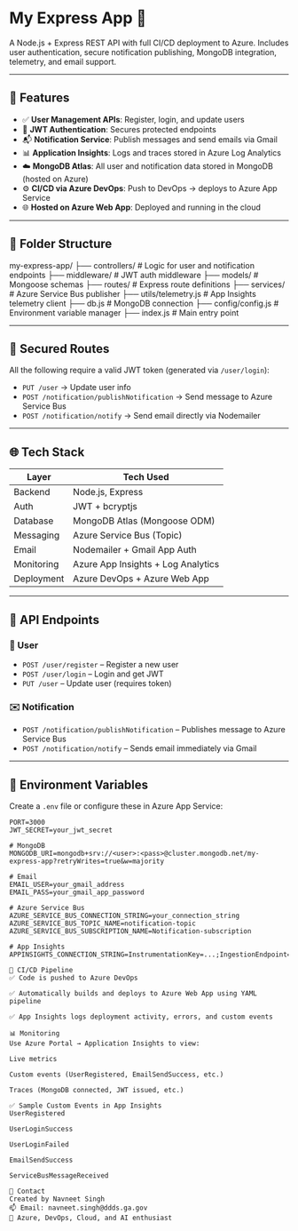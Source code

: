 # My Express App 🚀

A Node.js + Express REST API with full CI/CD deployment to Azure. Includes user authentication, secure notification publishing, MongoDB integration, telemetry, and email support.

---

## 🔧 Features

- ✅ **User Management APIs**: Register, login, and update users
- 🔐 **JWT Authentication**: Secures protected endpoints
- 📬 **Notification Service**: Publish messages and send emails via Gmail
- 📊 **Application Insights**: Logs and traces stored in Azure Log Analytics
- ☁️ **MongoDB Atlas**: All user and notification data stored in MongoDB (hosted on Azure)
- ⚙️ **CI/CD via Azure DevOps**: Push to DevOps → deploys to Azure App Service
- 🌐 **Hosted on Azure Web App**: Deployed and running in the cloud

---

## 📁 Folder Structure

my-express-app/
├── controllers/ # Logic for user and notification endpoints
├── middleware/ # JWT auth middleware
├── models/ # Mongoose schemas
├── routes/ # Express route definitions
├── services/ # Azure Service Bus publisher
├── utils/telemetry.js # App Insights telemetry client
├── db.js # MongoDB connection
├── config/config.js # Environment variable manager
├── index.js # Main entry point


---

## 🔐 Secured Routes

All the following require a valid JWT token (generated via `/user/login`):

- `PUT /user` → Update user info  
- `POST /notification/publishNotification` → Send message to Azure Service Bus  
- `POST /notification/notify` → Send email directly via Nodemailer  

---

## 🌐 Tech Stack

| Layer         | Tech Used                     |
|---------------|-------------------------------|
| Backend       | Node.js, Express              |
| Auth          | JWT + bcryptjs                |
| Database      | MongoDB Atlas (Mongoose ODM)  |
| Messaging     | Azure Service Bus (Topic)     |
| Email         | Nodemailer + Gmail App Auth   |
| Monitoring    | Azure App Insights + Log Analytics |
| Deployment    | Azure DevOps + Azure Web App  |

---

## 🚀 API Endpoints

### 🧑 User

- `POST /user/register` – Register a new user  
- `POST /user/login` – Login and get JWT  
- `PUT /user` – Update user (requires token)

### ✉️ Notification

- `POST /notification/publishNotification` – Publishes message to Azure Service Bus  
- `POST /notification/notify` – Sends email immediately via Gmail

---

## 🔧 Environment Variables

Create a `.env` file or configure these in Azure App Service:

```env
PORT=3000
JWT_SECRET=your_jwt_secret

# MongoDB
MONGODB_URI=mongodb+srv://<user>:<pass>@cluster.mongodb.net/my-express-app?retryWrites=true&w=majority

# Email
EMAIL_USER=your_gmail_address
EMAIL_PASS=your_gmail_app_password

# Azure Service Bus
AZURE_SERVICE_BUS_CONNECTION_STRING=your_connection_string
AZURE_SERVICE_BUS_TOPIC_NAME=notification-topic
AZURE_SERVICE_BUS_SUBSCRIPTION_NAME=Notification-subscription

# App Insights
APPINSIGHTS_CONNECTION_STRING=InstrumentationKey=...;IngestionEndpoint=...

🔁 CI/CD Pipeline
✅ Code is pushed to Azure DevOps

✅ Automatically builds and deploys to Azure Web App using YAML pipeline

✅ App Insights logs deployment activity, errors, and custom events

📊 Monitoring
Use Azure Portal → Application Insights to view:

Live metrics

Custom events (UserRegistered, EmailSendSuccess, etc.)

Traces (MongoDB connected, JWT issued, etc.)

✅ Sample Custom Events in App Insights
UserRegistered

UserLoginSuccess

UserLoginFailed

EmailSendSuccess

ServiceBusMessageReceived

💬 Contact
Created by Navneet Singh
📫 Email: navneet.singh@ddds.ga.gov
🔗 Azure, DevOps, Cloud, and AI enthusiast


